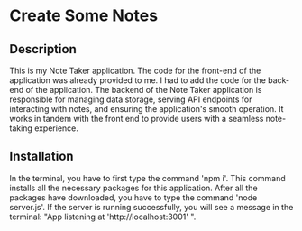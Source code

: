 # Create Some Notes

## Description

This is my Note Taker application. The code for the front-end of the application was already provided to me. I had to add the code for the back-end of the application. The backend of the Note Taker application is responsible for managing data storage, serving API endpoints for interacting with notes, and ensuring the application's smooth operation. It works in tandem with the front end to provide users with a seamless note-taking experience.

## Installation

In the terminal, you have to first type the command 'npm i'. This command installs all the necessary packages for this application. After all the packages have downloaded, you have to type the command 'node server.js'. If the server is running successfully, you will see a message in the terminal: "App listening at 'http://localhost:3001' ".